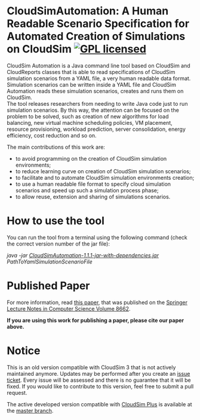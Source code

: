 # CloudSimAutomation: A Human Readable Scenario Specification for Automated Creation of Simulations on CloudSim [![GPL licensed](https://img.shields.io/badge/license-GPL-blue.svg)](http://www.gnu.org/licenses/gpl-3.0)

CloudSim Automation is a Java command line tool based on CloudSim and CloudReports classes that is able to read specifications of CloudSim simulation scenarios from a YAML file, a very human readable data format. Simulation scenarios can be written inside a YAML file and CloudSim Automation reads these simulation scenarios, creates and runs them on CloudSim.  
The tool releases researchers from needing to write Java code just to run simulation scenarios. By this way, the attention can be focused on the problem to be solved, such as creation of new algorithms for load balancing, new virtual machine scheduling policies, VM placement, resource provisioning, workload prediction, server consolidation, energy efficiency, cost reduction and so on. 

The main contributions of this work are:

- to avoid programming on the creation of CloudSim simulation environments;
- to reduce learning curve on creation of CloudSim simulation scenarios;
- to facilitate and to automate CloudSim simulation environments creation;
- to use a human readable file format to specify cloud simulation scenarios and speed up such a simulation process phase;
- to allow reuse, extension and sharing of simulations scenarios.

# How to use the tool 

You can run the tool from a terminal using the following command (check the correct version number of the jar file):

*java -jar [CloudSimAutomation-1.1.1-jar-with-dependencies.jar](https://github.com/manoelcampos/cloudsim-plus-automation/releases/tag/v1.1.1) PathToYamlSimulationScenarioFile*

# Published Paper

For more information, read [this paper](paper_cloudsim_automation.pdf), that was published on the [Springer Lecture Notes in Computer Science Volume 8662](http://doi.org/10.1007/978-3-319-11167-4_34).

**If you are using this work for publishing a paper, please cite our paper above.**

# Notice
This is an old version compatible with CloudSim 3 that is not actively maintained anymore. Updates may be performed after you create an [issue ticket](https://github.com/manoelcampos/cloudsim-plus-automation/issues). Every issue will be assessed and there is no guarantee that it will be fixed. If you would like to contribute to this version, feel free to submit a pull request.

The active developed version compatible with [CloudSim Plus](http://cloudsimplus.org) is available at the [master branch](https://github.com/manoelcampos/cloudsim-plus-automation).
